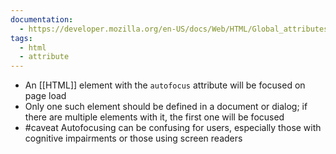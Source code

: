 ```yaml
---
documentation:
  - https://developer.mozilla.org/en-US/docs/Web/HTML/Global_attributes/autofocus
tags:
  - html
  - attribute
---
```

- An [[HTML]] element with the `autofocus` attribute will be focused on page load
- Only one such element should be defined in a document or dialog; if there are multiple elements with it, the first one will be focused
- #caveat Autofocusing can be confusing for users, especially those with cognitive impairments or those using screen readers